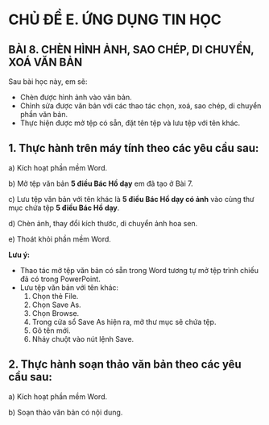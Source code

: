 # CHỦ ĐỀ E. ỨNG DỤNG TIN HỌC

## BÀI 8. CHÈN HÌNH ẢNH, SAO CHÉP, DI CHUYỂN, XOÁ VĂN BẢN

Sau bài học này, em sẽ:
- Chèn được hình ảnh vào văn bản.
- Chỉnh sửa được văn bản với các thao tác chọn, xoá, sao chép, di chuyển phần văn bản.
- Thực hiện được mở tệp có sẵn, đặt tên tệp và lưu tệp với tên khác.

## 1. Thực hành trên máy tính theo các yêu cầu sau:

a) Kích hoạt phần mềm Word.

b) Mở tệp văn bản **5 điều Bác Hồ dạy** em đã tạo ở Bài 7.

c) Lưu tệp văn bản với tên khác là **5 điều Bác Hồ dạy có ảnh** vào cùng thư mục chứa tệp **5 điều Bác Hồ dạy**.

d) Chèn ảnh, thay đổi kích thước, di chuyển ảnh hoa sen.

e) Thoát khỏi phần mềm Word.

**Lưu ý:**
- Thao tác mở tệp văn bản có sẵn trong Word tương tự mở tệp trình chiếu đã có trong PowerPoint.
- Lưu tệp văn bản với tên khác:
    1. Chọn thẻ File.
    2. Chọn Save As.
    3. Chọn Browse.
    4. Trong cửa sổ Save As hiện ra, mở thư mục sẽ chứa tệp.
    5. Gõ tên mới.
    6. Nháy chuột vào nút lệnh Save.
## 2. Thực hành soạn thảo văn bản theo các yêu cầu sau:
a) Kích hoạt phần mềm Word.

b) Soạn thảo văn bản có nội dung.
